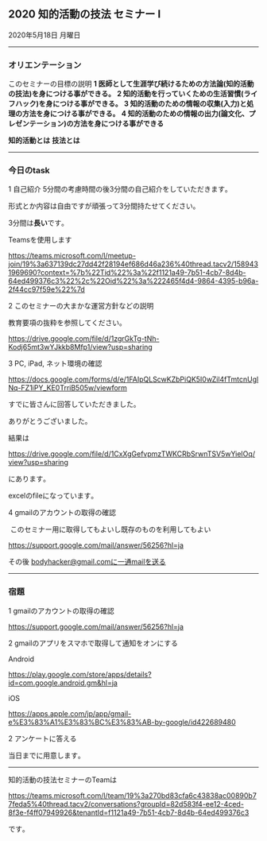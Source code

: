 ## 2020 知的活動の技法 セミナー I

2020年5月18日 月曜日

---

### オリエンテーション

このセミナーの目標の説明
**1 医師として生涯学び続けるための方法論(知的活動の技法)を身につける事ができる。**
**2 知的活動を行っていくための生活習慣(ライフハック)を身につける事ができる。**
**3 知的活動のための情報の収集(入力)と処理の方法を身につける事ができる。**
**4 知的活動のための情報の出力(論文化、プレゼンテーション)の方法を身につける事ができる**

**知的活動とは**
**技法とは**

---

### 今日のtask

1 自己紹介
5分間の考慮時間の後3分間の自己紹介をしていただきます｡

形式とか内容は自由ですが頑張って3分間持たせてください｡

3分間は**長い**です｡



Teamsを使用します

https://teams.microsoft.com/l/meetup-join/19%3a637139dc27dd42f28194ef686d46a236%40thread.tacv2/1589431969690?context=%7b%22Tid%22%3a%22f1121a49-7b51-4cb7-8d4b-64ed499376c3%22%2c%22Oid%22%3a%222465f4d4-9864-4395-b96a-2f44cc97f59e%22%7d



2  このセミナーの大まかな運営方針などの説明

教育要項の抜粋を参照してください｡

https://drive.google.com/file/d/1zgrGkTg-tNh-Kodj65mt3wYJkkb8Mfp1/view?usp=sharing



3 PC, iPad, ネット環境の確認

https://docs.google.com/forms/d/e/1FAIpQLScwKZbPiQK5I0wZil4fTmtcnUglNq-FZ1iPY_KE0TrriB505w/viewform

すでに皆さんに回答していただきました｡

ありがとうございました｡

結果は

https://drive.google.com/file/d/1CxXgGefvpmzTWKCRbSrwnTSV5wYieIOq/view?usp=sharing

にあります｡

excelのfileになっています｡



4 gmailのアカウントの取得の確認

​    このセミナー用に取得してもよいし既存のものを利用してもよい

https://support.google.com/mail/answer/56256?hl=ja


その後 bodyhacker@gmail.comに一通mailを送る



---

### 宿題

1 gmailのアカウントの取得の確認

https://support.google.com/mail/answer/56256?hl=ja

2  gmailのアプリをスマホで取得して通知をオンにする

Android

https://play.google.com/store/apps/details?id=com.google.android.gm&hl=ja

iOS

https://apps.apple.com/jp/app/gmail-e%E3%83%A1%E3%83%BC%E3%83%AB-by-google/id422689480

2 アンケートに答える

当日までに用意します｡

---

知的活動の技法セミナーのTeamは

https://teams.microsoft.com/l/team/19%3a270bd83cfa6c43838ac00890b77feda5%40thread.tacv2/conversations?groupId=82d583f4-ee12-4ced-8f3e-f4ff07949926&tenantId=f1121a49-7b51-4cb7-8d4b-64ed499376c3

です｡



